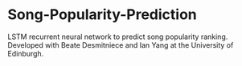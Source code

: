 # Song-Popularity-Prediction
LSTM recurrent neural network to predict song popularity ranking. Developed with Beate Desmitniece and Ian Yang at the University of Edinburgh.
